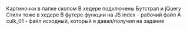 
Картиночки в папке скопом
В хедере подключены Бутстрап и jQuery
Стили тоже в хедере
В футере функции на JS
index - рабочий файл
А
culk_01 - файл исходный, который я давал/получил на задание
